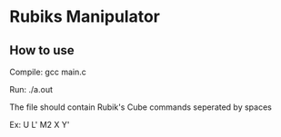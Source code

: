 # Rubiks Manipulator

## How to use
Compile:
gcc main.c

Run:
./a.out <file>

The file should contain Rubik's Cube commands seperated by spaces

Ex:
U L' M2 X Y'